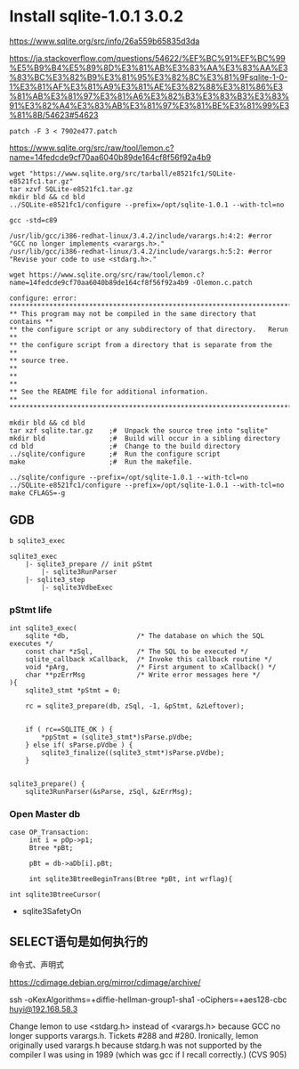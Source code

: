 # Install sqlite-1.0.1 3.0.2

https://www.sqlite.org/src/info/26a559b65835d3da

https://ja.stackoverflow.com/questions/54622/%EF%BC%91%EF%BC%99%E5%B9%B4%E5%89%8D%E3%81%AB%E3%83%AA%E3%83%AA%E3%83%BC%E3%82%B9%E3%81%95%E3%82%8C%E3%81%9Fsqlite-1-0-1%E3%81%AF%E3%81%A9%E3%81%AE%E3%82%88%E3%81%86%E3%81%AB%E3%81%97%E3%81%A6%E3%82%B3%E3%83%B3%E3%83%91%E3%82%A4%E3%83%AB%E3%81%97%E3%81%BE%E3%81%99%E3%81%8B/54623#54623

`patch -F 3 < 7902e477.patch`

https://www.sqlite.org/src/raw/tool/lemon.c?name=14fedcde9cf70aa6040b89de164cf8f56f92a4b9


```
wget "https://www.sqlite.org/src/tarball/e8521fc1/SQLite-e8521fc1.tar.gz"
tar xzvf SQLite-e8521fc1.tar.gz
mkdir bld && cd bld
../SQLite-e8521fc1/configure --prefix=/opt/sqlite-1.0.1 --with-tcl=no

gcc -std=c89

/usr/lib/gcc/i386-redhat-linux/3.4.2/include/varargs.h:4:2: #error "GCC no longer implements <varargs.h>."
/usr/lib/gcc/i386-redhat-linux/3.4.2/include/varargs.h:5:2: #error "Revise your code to use <stdarg.h>."
```

```
wget https://www.sqlite.org/src/raw/tool/lemon.c?name=14fedcde9cf70aa6040b89de164cf8f56f92a4b9 -Olemon.c.patch
```

```
configure: error:
**************************************************************************
** This program may not be compiled in the same directory that contains **
** the configure script or any subdirectory of that directory.   Rerun  **
** the configure script from a directory that is separate from the      **
** source tree.                                                         **
**                                                                      **
** See the README file for additional information.                      **
**************************************************************************
```

```
mkdir bld && cd bld
tar xzf sqlite.tar.gz    ;#  Unpack the source tree into "sqlite"
mkdir bld                ;#  Build will occur in a sibling directory
cd bld                   ;#  Change to the build directory
../sqlite/configure      ;#  Run the configure script
make                     ;#  Run the makefile.
```

```
../sqlite/configure --prefix=/opt/sqlite-1.0.1 --with-tcl=no
../SQLite-e8521fc1/configure --prefix=/opt/sqlite-1.0.1 --with-tcl=no
make CFLAGS=-g
```

## GDB
```
b sqlite3_exec
```

```
sqlite3_exec
	|- sqlite3_prepare // init pStmt
		|- sqlite3RunParser
	|- sqlite3_step
		|- sqlite3VdbeExec
```


### pStmt life
```
int sqlite3_exec(
	sqlite *db,                 /* The database on which the SQL executes */
	const char *zSql,           /* The SQL to be executed */
	sqlite_callback xCallback,  /* Invoke this callback routine */
	void *pArg,                 /* First argument to xCallback() */
	char **pzErrMsg             /* Write error messages here */
){
	sqlite3_stmt *pStmt = 0;
	
	rc = sqlite3_prepare(db, zSql, -1, &pStmt, &zLeftover);
	
	
	if ( rc==SQLITE_OK ) {
		*ppStmt = (sqlite3_stmt*)sParse.pVdbe;                                                                                                                      
	} else if( sParse.pVdbe ) {
		sqlite3_finalize((sqlite3_stmt*)sParse.pVdbe);                                                                                                              
	}
	
```

```
sqlite3_prepare() {
	sqlite3RunParser(&sParse, zSql, &zErrMsg);

```

### Open Master db
```
case OP_Transaction:
	 int i = pOp->p1;
	 Btree *pBt;
	 
	 pBt = db->aDb[i].pBt;
	 
	 int sqlite3BtreeBeginTrans(Btree *pBt, int wrflag){
```

```
int sqlite3BtreeCursor(
```


* sqlite3SafetyOn


## SELECT语句是如何执行的
命令式、声明式


https://cdimage.debian.org/mirror/cdimage/archive/

ssh -oKexAlgorithms=+diffie-hellman-group1-sha1 -oCiphers=+aes128-cbc huyi@192.168.58.3


Change lemon to use <stdarg.h> instead of <varargs.h> because GCC no longer supports varargs.h. Tickets #288 and #280. Ironically, lemon originally used varargs.h because stdarg.h was not supported by the compiler I was using in 1989 (which was gcc if I recall correctly.) (CVS 905)